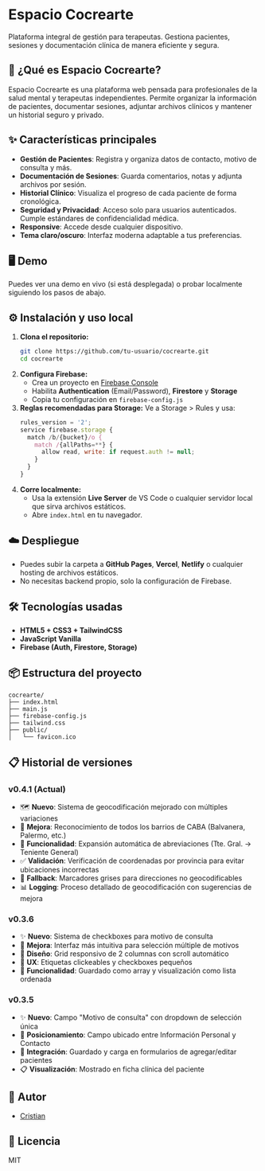 # Espacio Cocrearte

Plataforma integral de gestión para terapeutas. Gestiona pacientes, sesiones y documentación clínica de manera eficiente y segura.

## 🚀 ¿Qué es Espacio Cocrearte?
Espacio Cocrearte es una plataforma web pensada para profesionales de la salud mental y terapeutas independientes. Permite organizar la información de pacientes, documentar sesiones, adjuntar archivos clínicos y mantener un historial seguro y privado.

## ✨ Características principales
- **Gestión de Pacientes**: Registra y organiza datos de contacto, motivo de consulta y más.
- **Documentación de Sesiones**: Guarda comentarios, notas y adjunta archivos por sesión.
- **Historial Clínico**: Visualiza el progreso de cada paciente de forma cronológica.
- **Seguridad y Privacidad**: Acceso solo para usuarios autenticados. Cumple estándares de confidencialidad médica.
- **Responsive**: Accede desde cualquier dispositivo.
- **Tema claro/oscuro**: Interfaz moderna adaptable a tus preferencias.

## 🖥️ Demo
Puedes ver una demo en vivo (si está desplegada) o probar localmente siguiendo los pasos de abajo.

## ⚙️ Instalación y uso local
1. **Clona el repositorio:**
   ```bash
   git clone https://github.com/tu-usuario/cocrearte.git
   cd cocrearte
   ```
2. **Configura Firebase:**
   - Crea un proyecto en [Firebase Console](https://console.firebase.google.com/)
   - Habilita **Authentication** (Email/Password), **Firestore** y **Storage**
   - Copia tu configuración en `firebase-config.js`
3. **Reglas recomendadas para Storage:**
   Ve a Storage > Rules y usa:
   ```js
   rules_version = '2';
   service firebase.storage {
     match /b/{bucket}/o {
       match /{allPaths=**} {
         allow read, write: if request.auth != null;
       }
     }
   }
   ```
4. **Corre localmente:**
   - Usa la extensión **Live Server** de VS Code o cualquier servidor local que sirva archivos estáticos.
   - Abre `index.html` en tu navegador.

## ☁️ Despliegue
- Puedes subir la carpeta a **GitHub Pages**, **Vercel**, **Netlify** o cualquier hosting de archivos estáticos.
- No necesitas backend propio, solo la configuración de Firebase.

## 🛠️ Tecnologías usadas
- **HTML5 + CSS3 + TailwindCSS**
- **JavaScript Vanilla**
- **Firebase (Auth, Firestore, Storage)**

## 📦 Estructura del proyecto
```
cocrearte/
├── index.html
├── main.js
├── firebase-config.js
├── tailwind.css
├── public/
│   └── favicon.ico
```

## 📋 Historial de versiones

### v0.4.1 (Actual)
- 🗺️ **Nuevo**: Sistema de geocodificación mejorado con múltiples variaciones
- 📍 **Mejora**: Reconocimiento de todos los barrios de CABA (Balvanera, Palermo, etc.)
- 🔧 **Funcionalidad**: Expansión automática de abreviaciones (Tte. Gral. → Teniente General)
- ✅ **Validación**: Verificación de coordenadas por provincia para evitar ubicaciones incorrectas
- 🎯 **Fallback**: Marcadores grises para direcciones no geocodificables
- 📊 **Logging**: Proceso detallado de geocodificación con sugerencias de mejora

### v0.3.6
- ✨ **Nuevo**: Sistema de checkboxes para motivo de consulta
- 🔄 **Mejora**: Interfaz más intuitiva para selección múltiple de motivos
- 🎨 **Diseño**: Grid responsivo de 2 columnas con scroll automático
- 📱 **UX**: Etiquetas clickeables y checkboxes pequeños
- 🔧 **Funcionalidad**: Guardado como array y visualización como lista ordenada

### v0.3.5
- ✨ **Nuevo**: Campo "Motivo de consulta" con dropdown de selección única
- 📍 **Posicionamiento**: Campo ubicado entre Información Personal y Contacto
- 🔧 **Integración**: Guardado y carga en formularios de agregar/editar pacientes
- 📋 **Visualización**: Mostrado en ficha clínica del paciente

## 👤 Autor
- [Cristian](https://github.com/cristiansan)

## 📄 Licencia
MIT 